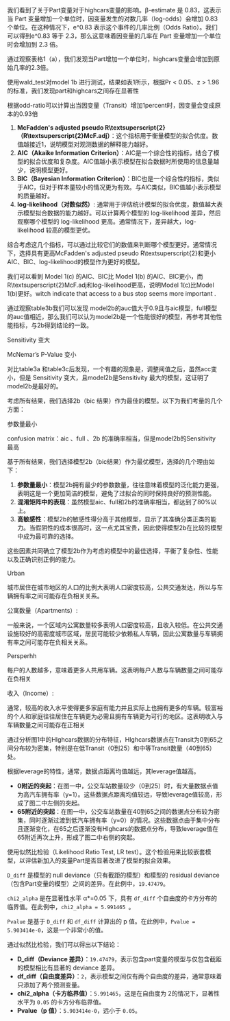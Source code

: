 我们看到了关于Part变量对于highcars变量的影响。β-estimate 是 0.83，这表示当 Part 变量增加一个单位时，因变量发生的对数几率（log-odds）会增加 0.83 个单位。在这种情况下，e^0.83 表示这个事件的几率比例（Odds Ratio）。我们可以得到e^0.83 等于 2.3，那么这意味着因变量的几率在 Part 变量增加一个单位时会增加到 2.3 倍。

通过观察表格1（a），我们发现当Part增加一个单位时，highcars变量会增加到原始几率的2.3倍。

使用wald_test对model 1b 进行测试，结果如表1所示，根据Pr < 0.05、z > 1.96的标准，我们发现part和highcars之间存在显著性

根据odd-ratio可以计算出当因变量（Transit）增加1percent时，因变量会变成原本的0.93倍

1. **McFadden's adjusted pseudo R\textsuperscript{2}（R\textsuperscript{2}McF.adj）**：这个指标用于衡量模型的拟合优度。数值越接近1，说明模型对观测数据的解释能力越好。
2. **AIC（Akaike Information Criterion）**：AIC是一个综合性的指标，结合了模型的拟合优度和复杂度。AIC值越小表示模型在拟合数据时所使用的信息量越少，说明模型更好。
3. **BIC（Bayesian Information Criterion）**：BIC也是一个综合性的指标，类似于AIC，但对于样本量较小的情况更为有效。与AIC类似，BIC值越小表示模型的质量越好。
4. **log-likelihood（对数似然）**: 通常用于评估统计模型的拟合优度，数值越大表示模型拟合数据的能力越好。可以计算两个模型的 log-likelihood 差异，然后观察哪个模型的 log-likelihood 更高。通常情况下，差异越大，log-likelihood 较高的模型更优。

综合考虑这几个指标，可以通过比较它们的数值来判断哪个模型更好。通常情况下，选择具有更高McFadden's adjusted pseudo R\textsuperscript{2}和更小AIC、BIC、log-likelihood的模型作为更好的模型。



我们可以看到 Model 1(c) 的AIC、BIC比 Model 1(b) 的AIC、BIC更小，而R\textsuperscript{2}McF.adj和log-likelihood更高，说明Model 1(c)比Model 1(b)更好。witch indicate that access to a bus stop seems more important .



通过观察table3b我们可以发现 model2b的auc值大于0.9且与aic模型，full模型的auc值相近，那么我们可以认为model2b是一个性能很好的模型，再参考其他性能指标，与2b得到结论的一致。

Sensitivity 变大

McNemar’s P-Value 变小

对比table3a 和table3c后发现，一个有趣的现象是，调整阈值之后，虽然acc变小，但是 Sensitivity 变大，且model2b是Sensitivity 最大的模型，这证明了model2b是最好的。



考虑所有结果，我们选择2b（bic 结果）作为最佳的模型。以下为我们考量的几个方面：

参数量最小

confusion matrix：aic 、full 、2b 的准确率相当，但是model2b的Sensitivity 最高




基于所有结果，我们选择模型2b（bic结果）作为最优模型，选择的几个理由如下：

1. **参数量最小**：模型2b拥有最少的参数数量，往往意味着模型的泛化能力更强，表明这是一个更加简洁的模型，避免了过拟合的同时保持良好的预测性能。
2. **混淆矩阵中的表现**：虽然模型aic、full和2b的准确率相当，都达到了80%以上。
3. **高敏感性**：模型2b的敏感性得分高于其他模型，显示了其准确分类正类的能力。当假阴性的成本很高时，这一点尤其宝贵，因此使得模型2b在比较的模型中成为最可靠的选择。

这些因素共同确立了模型2b作为考虑的模型中的最佳选择，平衡了复杂性、性能以及正确识别正例的能力。

Urban

城市居住在城市地区的人口的比例大表明人口密度较高，公共交通发达，所以与车辆拥有率之间可能存在负相关关系。

公寓数量（Apartments）:

一般来说，一个区域内公寓数量较多表明人口密度较高，且收入较低。在公共交通设施较好的高密度城市区域，居民可能较少依赖私人车辆，因此公寓数量与车辆拥有率之间可能存在负相关关系。

Persperhh



每户的人数越多，意味着更多人共用车辆。这表明每户人数与车辆数量之间可能存在负相关

收入（Income）:

通常，较高的收入水平使得更多家庭有能力并且实际上也拥有更多的车辆。较富裕的个人和家庭往往居住在车辆更为必需且拥有车辆更为可行的地区。这表明收入与车辆数量之间可能存在正相关



通过分析图1中的HIghcars数据的分布特征，HIghcars数据点在Transit为0到65之间分布较为密集，特别是在低Transit（0到25）和中等Transit数量（40到65）处。

根据leverage的特性，通常，数据点距离均值越远，其leverage值越高。

- **0附近的突起**：在图一中，公交车站数量较少（0到25）时，有大量数据点值为高汽车拥有率（y=1）。这些数据点距离均值较远，导致leverage值较高，形成了图二中左侧的突起。
- **65附近的突起**：在图一中，公交车站数量在40到65之间的数据点分布较为密集，同时逐渐过渡到低汽车拥有率（y=0）的情况。这些数据点由于集中分布且逐渐变化，在65之后逐渐没有HIghcars的数据点分布，导致leverage值在65附近再次上升，形成了图二中右侧的突起。



使用似然比检验（Likelihood Ratio Test, LR test）。这个检验用来比较嵌套模型，以评估新加入的变量Part是否显著改进了模型的拟合效果。

`D_diff` 是模型的 null deviance（只有截距的模型）和模型的 residual deviance（包含Part变量的模型）之间的差异。在此例中，`19.47479`。

`chi2_alpha` 是在显著性水平 α*=0.05 下，具有 `df_diff` 个自由度的卡方分布的临界值。在此例中，`chi2_alpha = 5.991465 `。

`Pvalue` 是基于 `D_diff` 和 `df_diff` 计算出的 p 值。在此例中，`Pvalue = 5.903414e-0`，这是一个非常小的值。

通过似然比检验，我们可以得出以下结论：

- **D_diff（Deviance 差异）**：`19.47479`，表示包含part变量的模型与仅包含截距的模型相比有显著的 deviance 差异。
- **df_diff（自由度差异）**：`2`，表示模型之间仅有两个自由度的差异，通常意味着只添加了两个预测变量。
- **chi2_alpha（卡方临界值）**：`5.991465`，这是在自由度为 2的情况下，显著性水平为 `0.05` 的卡方分布临界值。
- **Pvalue（p 值）**：`5.903414e-0`，远小于 `0.05`。
